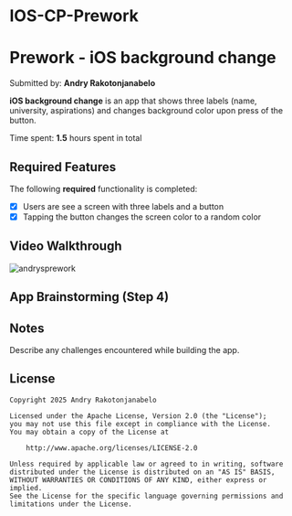 # IOS-CP-Prework
# Prework - iOS background change 

Submitted by: **Andry Rakotonjanabelo**

**iOS background change** is an app that shows three labels (name, university, aspirations) and changes background color upon press of the button.

Time spent: **1.5** hours spent in total

## Required Features

The following **required** functionality is completed:

- [x] Users are see a screen with three labels and a button
- [x] Tapping the button changes the screen color to a random color
 
## Video Walkthrough

![andrysprework](https://github.com/user-attachments/assets/c325bf46-077d-45c6-aeb9-8d69572e6354)

## App Brainstorming (Step 4)

## Notes

Describe any challenges encountered while building the app.

## License

    Copyright 2025 Andry Rakotonjanabelo

    Licensed under the Apache License, Version 2.0 (the "License");
    you may not use this file except in compliance with the License.
    You may obtain a copy of the License at

        http://www.apache.org/licenses/LICENSE-2.0

    Unless required by applicable law or agreed to in writing, software
    distributed under the License is distributed on an "AS IS" BASIS,
    WITHOUT WARRANTIES OR CONDITIONS OF ANY KIND, either express or implied.
    See the License for the specific language governing permissions and
    limitations under the License.

